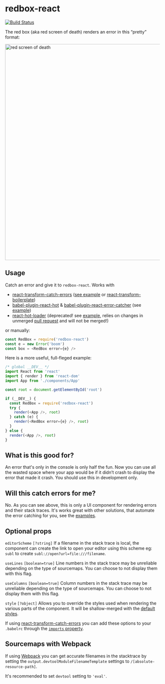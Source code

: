 # redbox-react

[![Build Status](https://travis-ci.org/KeywordBrain/redbox-react.svg?branch=master)](https://travis-ci.org/KeywordBrain/redbox-react)

The red box (aka red screen of death) renders an error in this “pretty” format:

<img src="http://i.imgur.com/9Jhlibk.png" alt="red screen of death" width="700" />

## Usage
Catch an error and give it to `redbox-react`. Works with
* [react-transform-catch-errors](https://github.com/gaearon/react-transform-catch-errors) ([see example](https://github.com/KeywordBrain/redbox-react/tree/master/examples/react-transform-catch-errors) or [react-transform-boilerplate](https://github.com/gaearon/react-transform-boilerplate/))
* [babel-plugin-react-hot](https://github.com/loggur/babel-plugin-react-hot) & [babel-plugin-react-error-catcher](https://github.com/loggur/babel-plugin-react-error-catcher) (see [example](https://github.com/KeywordBrain/redbox-react/tree/master/examples/babel-plugin-react-hot))
* [react-hot-loader](https://github.com/gaearon/react-hot-loader) (deprecated! see [example](https://github.com/KeywordBrain/redbox-react/tree/master/examples/react-hot-loader-example), relies on changes in unmerged [pull request](https://github.com/gaearon/react-hot-loader/pull/167) and will not be merged!)

or manually:

```javascript
const RedBox = require('redbox-react')
const e = new Error('boom')
const box = <RedBox error={e} />
```

Here is a more useful, full-fleged example:

```javascript
/* global __DEV__ */
import React from 'react'
import { render } from 'react-dom'
import App from './components/App'

const root = document.getElementById('root')

if (__DEV__) {
  const RedBox = require('redbox-react')
  try {
    render(<App />, root)
  } catch (e) {
    render(<RedBox error={e} />, root)
  }
} else {
  render(<App />, root)
}
```

## What is this good for?
An error that's only in the console is only half the fun. Now you can use all the wasted space where your app would be if it didn’t crash to display the error that made it crash. You should use this in development only.

## Will this catch errors for me?
No. As you can see above, this is only a UI component for rendering errors and their stack traces. It's works great with other solutions, that automate the error catching for you, see the [examples](https://github.com/KeywordBrain/redbox-react/tree/master/examples).

## Optional props

`editorScheme` `[?string]` If a filename in the stack trace is local, the component can create the
link to open your editor using this scheme eg: `subl` to create `subl://open?url=file:///filename`.

`useLines` `[boolean=true]` Line numbers in the stack trace may be unreliable depending on the
type of sourcemaps. You can choose to not display them with this flag.

`useColumns` `[boolean=true]` Column numbers in the stack trace may be unreliable depending on the
type of sourcemaps. You can choose to not display them with this flag.

`style` `[?object]` Allows you to override the styles used when rendering the various parts of the
component. It will be shallow-merged with the [default styles](./src/style.js).

If using [react-transform-catch-errors](https://github.com/gaearon/react-transform-catch-errors#installation) you can add these options to your `.babelrc` through the [`imports` property](https://github.com/gaearon/react-transform-catch-errors#installation).

## Sourcemaps with Webpack

If using [Webpack](https://webpack.github.io) you can get accurate filenames in the stacktrace by
setting the `output.devtoolModuleFilenameTemplate` settings to `/[absolute-resource-path]`.

It's recommended to set `devtool` setting to `'eval'`.
